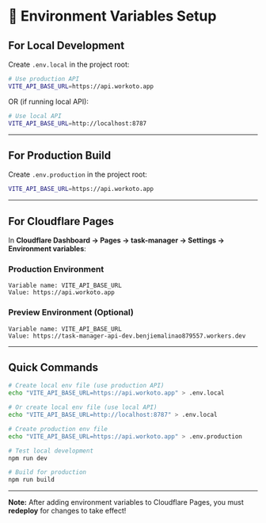 # 🔧 Environment Variables Setup

## For Local Development

Create `.env.local` in the project root:

```bash
# Use production API
VITE_API_BASE_URL=https://api.workoto.app
```

OR (if running local API):

```bash
# Use local API
VITE_API_BASE_URL=http://localhost:8787
```

---

## For Production Build

Create `.env.production` in the project root:

```bash
VITE_API_BASE_URL=https://api.workoto.app
```

---

## For Cloudflare Pages

In **Cloudflare Dashboard → Pages → task-manager → Settings → Environment variables**:

### Production Environment
```
Variable name: VITE_API_BASE_URL
Value: https://api.workoto.app
```

### Preview Environment (Optional)
```
Variable name: VITE_API_BASE_URL
Value: https://task-manager-api-dev.benjiemalinao879557.workers.dev
```

---

## Quick Commands

```bash
# Create local env file (use production API)
echo "VITE_API_BASE_URL=https://api.workoto.app" > .env.local

# Or create local env file (use local API)
echo "VITE_API_BASE_URL=http://localhost:8787" > .env.local

# Create production env file
echo "VITE_API_BASE_URL=https://api.workoto.app" > .env.production

# Test local development
npm run dev

# Build for production
npm run build
```

---

**Note:** After adding environment variables to Cloudflare Pages, you must **redeploy** for changes to take effect!

